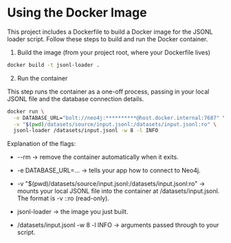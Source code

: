 # Using the Docker Image

This project includes a Dockerfile to build a Docker image for the JSONL loader script. Follow these steps to build and run the Docker container.

1. Build the image (from your project root, where your Dockerfile lives)

```bash
docker build -t jsonl-loader .
```

2. Run the container

This step runs the container as a one-off process, passing in your local JSONL file and the database connection details.


```bash
docker run \
  -e DATABASE_URL="bolt://neo4j:**********@host.docker.internal:7687" \
  -v "$(pwd)/datasets/source/input.jsonl:/datasets/input.jsonl:ro" \
  jsonl-loader /datasets/input.jsonl -w 8 -l INFO

```

Explanation of the flags:
- --rm → remove the container automatically when it exits.

- -e DATABASE_URL=... → tells your app how to connect to Neo4j.

- -v "$(pwd)/datasets/source/input.jsonl:/datasets/input.jsonl:ro" → mounts your local JSONL file into the container at /datasets/input.jsonl. The format is -v <local path>:<container path>:ro (read-only).

- jsonl-loader → the image you just built.

- /datasets/input.jsonl -w 8 -l INFO → arguments passed through to your script.